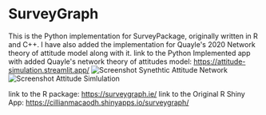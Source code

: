 # SurveyGraph
This is the Python implementation for SurveyPackage, originally written in R and C++. I have also added the implementation for Quayle's 2020 Network theory of attitude model along with it.
link to the Python Implemented app with added Quayle's network theory of attitudes model:  https://attitude-simulation.streamlit.app/
![Screenshot Synethtic Attitude Network](https://github.com/user-attachments/assets/daf28bf1-1c3e-440f-ad30-891a3e3c66bb)
![Screenshot Attitude Simlulation](https://github.com/user-attachments/assets/8d375c68-c6d1-4db5-afc7-ffa58352f7c2)

link to the R package: https://surveygraph.ie/
link to the Original R Shiny App: https://cillianmacaodh.shinyapps.io/surveygraph/

